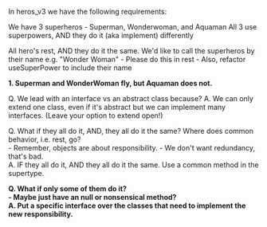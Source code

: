 In heros_v3 we have the following requirements:

We have 3 superheros - Superman, Wonderwoman, and Aquaman 
All 3 use superpowers, AND they do it (aka implement) differently

All hero's rest, AND they do it the same. 
We'd like to call the superheros by their name e.g. "Wonder Woman"
    - Please do this in rest
    - Also, refactor useSuperPower to include their name

**1. Superman and WonderWoman fly, but Aquaman does not.**

Q. We lead with an interface vs an abstract class because?
A. We can only extend one class, even if it's abstract but we can implement many interfaces.
(Leave your option to extend open!)

Q. What if they all do it, AND, they all do it the same? Where does common behavior, i.e. rest, go?  
    - Remember, objects are about responsibility.
    - We don't want redundancy, that's bad.  
A. IF they all do it, AND they all do it the same.  Use a common method in the supertype.

**Q. What if only some of them do it?**  
  **- Maybe just have an null or nonsensical method?**  
**A. Put a specific interface over the classes that need to implement the new responsibility.**  

